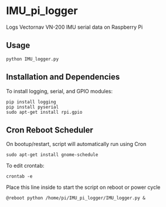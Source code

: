 # IMU_pi_logger

Logs Vectornav VN-200 IMU serial data on Raspberry Pi

## Usage
```
python IMU_logger.py
```

## Installation and Dependencies
To install logging, serial, and GPIO modules:
```
pip install logging
pip install pyserial
sudo apt-get install rpi.gpio
```

## Cron Reboot Scheduler
On bootup/restart, script will automatically run using Cron
```
sudo apt-get install gnome-schedule
```

To edit crontab:
```
crontab -e
```

Place this line inside to start the script on reboot or power cycle
```
@reboot python /home/pi/IMU_pi_logger/IMU_logger.py &
```

